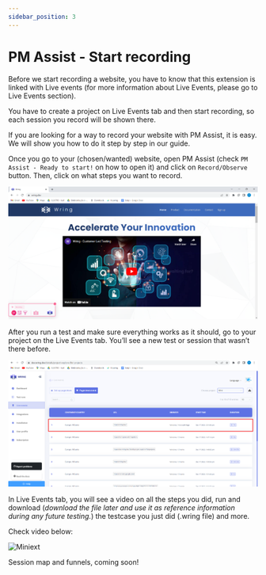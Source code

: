 ```yaml
---
sidebar_position: 3
---
```


# PM Assist - Start recording

Before we start recording a website, you have to know that this extension is linked with Live events (for more information about Live Events, please go to Live Events section). 

You have to create a project on Live Events tab and then start recording, so each session you record will be shown there. 

If you are looking for a way to record your website with PM Assist, it is easy. We will show you how to do it step by step in our guide.

Once you go to your (chosen/wanted) website, open PM Assist (check `PM Assist - Ready to start!` on how to open it) and click on `Record/Observe` button. Then, click on what steps you want to record.

![Miniext](/img/miniext8.png)

After you run a test and make sure everything works as it should, go to your project on the Live Events tab. You’ll see a new test or session that wasn’t there before.

![Miniext](/img/miniext9.png)

In Live Events tab, you will see a video on all the steps you did, run and download (*download the file later and use it as reference information during any future testing.*) the testcase you just did (.wring file) and more.

Check video below: 

![Miniext](/img/record.gif)


Session map and funnels, coming soon!